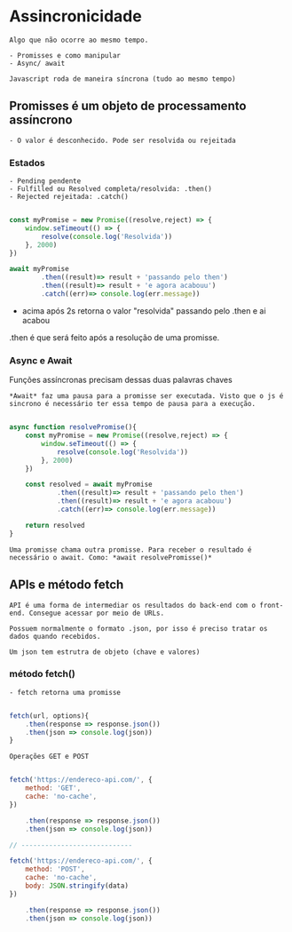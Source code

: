# Assincronicidade
    Algo que não ocorre ao mesmo tempo.

    - Promisses e como manipular
    - Async/ await

    Javascript roda de maneira síncrona (tudo ao mesmo tempo)

## Promisses é um objeto de processamento assíncrono

    - O valor é desconhecido. Pode ser resolvida ou rejeitada
    
### Estados
    - Pending pendente
    - Fulfilled ou Resolved completa/resolvida: .then()
    - Rejected rejeitada: .catch()

```js

const myPromise = new Promise((resolve,reject) => { 
    window.seTimeout(() => {
        resolve(console.log('Resolvida'))
    }, 2000)
})

await myPromise
        .then((result)=> result + 'passando pelo then')
        .then((result)=> result + 'e agora acabouu')
        .catch((err)=> console.log(err.message))

```
- acima após 2s retorna o valor "resolvida" passando pelo .then e ai acabou


.then é que será feito após a resolução de uma promisse.

### Async e Await
Funções assíncronas precisam dessas duas palavras chaves


    *Await* faz uma pausa para a promisse ser executada. Visto que o js é sincrono é necessário ter essa tempo de pausa para a execução.

```js

async function resolvePromise(){
    const myPromise = new Promise((resolve,reject) => { 
        window.seTimeout(() => {
            resolve(console.log('Resolvida'))
        }, 2000)
    })

    const resolved = await myPromise
            .then((result)=> result + 'passando pelo then')
            .then((result)=> result + 'e agora acabouu')
            .catch((err)=> console.log(err.message))

    return resolved
}

```

    Uma promisse chama outra promisse. Para receber o resultado é necessário o await. Como: *await resolvePromisse()*


## APIs e método fetch
    API é uma forma de intermediar os resultados do back-end com o front-end. Consegue acessar por meio de URLs.

    Possuem normalmente o formato .json, por isso é preciso tratar os dados quando recebidos.

    Um json tem estrutra de objeto (chave e valores)

### método fetch()
    - fetch retorna uma promisse

```js

fetch(url, options){
    .then(response => response.json())
    .then(json => console.log(json))
}

```
    Operações GET e POST

```js

fetch('https://endereco-api.com/', {
    method: 'GET',
    cache: 'no-cache',
})

    .then(response => response.json())
    .then(json => console.log(json))

// ----------------------------

fetch('https://endereco-api.com/', {
    method: 'POST',
    cache: 'no-cache',
    body: JSON.stringify(data)
})

    .then(response => response.json())
    .then(json => console.log(json))

```